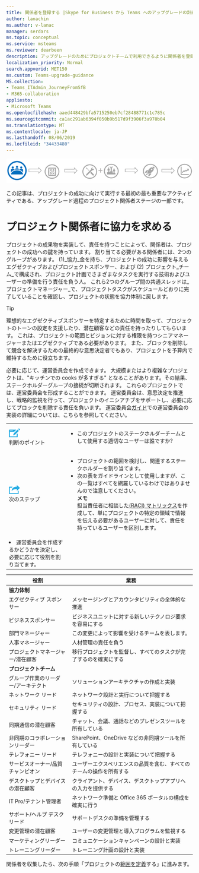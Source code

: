 ```yaml
---
title: 関係者を登録する |Skype for Business から Teams へのアップグレードの計画
author: lanachin
ms.author: v-lanac
manager: serdars
ms.topic: conceptual
ms.service: msteams
ms.reviewer: dearbeen
description: アップグレードのためにプロジェクトチームで利用できるように関係者を登録します。
localization_priority: Normal
search.appverid: MET150
ms.custom: Teams-upgrade-guidance
MS.collection:
- Teams_ITAdmin_JourneyFromSfB
- M365-collaboration
appliesto:
- Microsoft Teams
ms.openlocfilehash: aaed448429bfa5715250eb7cf28488771c1c785c
ms.sourcegitcommit: ca1ac291ab6394f050b9b517d9f3906f3a970b04
ms.translationtype: MT
ms.contentlocale: ja-JP
ms.lasthandoff: 08/06/2019
ms.locfileid: "34433480"
---
```

![アップグレード過程のステークホルダーの状態を示す図](media/upgrade-banner-stakeholders.png "プロジェクト関係者のチームの収集に重点を置いたアップグレードの段階")

この記事は、プロジェクトの成功に向けて実行する最初の最も重要なアクティビティである、アップグレード過程のプロジェクト関係者ステージの一部です。

# <a name="enlist-your-project-stakeholders"></a>プロジェクト関係者に協力を求める

プロジェクトの成果物を実装して、責任を持つことによって、関係者は、プロジェクトの成功への鍵を持っています。 割り当てる必要がある関係者には、2つのグループがあります。 (1)_協力_金を持ち、プロジェクトの成功に影響を与えるエグゼクティブおよびプロジェクトスポンサー、および (2) プロジェクト_チーム_で構成され、プロジェクト計画でさまざまなタスクを実行する技術およびユーザーの準備を行う責任を負う人。 これら2つのグループ間の共通スレッドは_プロジェクトマネージャー_で、プロジェクトタスクがスケジュールどおりに完了していることを確認し、プロジェクトの状態を協力体制に戻します。

> [!Tip]
> 理想的なエグゼクティブスポンサーを特定するために時間を取って、プロジェクトのトーンの設定を支援したり、潜在顧客などの責任を持ったりしてもらいます。 これは、プロジェクトの範囲とビジョンに対する権限を持つシニアマネージャーまたはエグゼクティブである必要があります。 また、ブロックを削除して競合を解決するための最終的な意思決定者でもあり、プロジェクトを予算内で維持するために役立ちます。

必要に応じて、運営委員会を作成できます。 大規模またはより複雑なプロジェクトは、"キッチンでの cooks が多すぎる" となることがあります。その結果、ステークホルダーグループの接続が切断されます。 これらのプロジェクトでは、運営委員会を形成することができます。 運営委員会は、意思決定を推進し、戦略的監視を行って、プロジェクトのイニシアチブをサポートし、必要に応じてブロックを削除する責任を負います。 運営委員会[ガイド](https://aka.ms/SteeringCommittee)での運営委員会の実装の詳細については、こちらを参照してください。

| | |
|---|---|
| ![判断ポイントを表すアイコン](media/audio_conferencing_image7.png) <br/>判断のポイント | <ul><li>このプロジェクトのステークホルダーチームとして使用する適切なユーザーは誰ですか?</li></ul> |
| ![次の手順を示すアイコン](media/audio_conferencing_image9.png)<br/>次のステップ | <ul><li>プロジェクトの範囲を検討し、関連するステークホルダーを割り当てます。</li><li>次の表をガイドラインとして使用しますが、この一覧はすべてを網羅しているわけではありませんので注意してください。<br><strong>メモ</strong><br>担当責任者に相談した[(RACI) マトリックス](https://en.wikipedia.org/wiki/Responsibility_assignment_matrix)を作成して、単にプロジェクトの特定の領域で情報を伝える必要があるユーザーに対して、責任を持っているユーザーを区別します。</li> |
| <li>運営委員会を作成するかどうかを決定し、必要に応じて役割を割り当てます。</li></ul> | |

| 役割 | 業務 |
|---|---|
| **協力体制** | |
| エグゼクティブ スポンサー | メッセージングとアカウンタビリティの全体的な推進 |
| ビジネススポンサー | ビジネスユニットに対する新しいテクノロジ要求を容易にする |
| 部門マネージャー | この変更によって影響を受けるチームを表します。 |
| 人事マネージャー | 人材管理の責任を負う |
| プロジェクトマネージャー/潜在顧客 | 移行プロジェクトを監督し、すべてのタスクが完了するのを確実にする |
| **プロジェクトチーム** | |
| グループ作業のリーダー/アーキテクト | ソリューションアーキテクチャの作成と実装 |
| ネットワーク リード | ネットワーク設計と実行について把握する |
| セキュリティ リード | セキュリティの設計、プロセス、実装について把握する |
| 同期通信の潜在顧客 | チャット、会議、通話などのプレゼンスツールを所有している |
| 非同期のコラボレーションリーダー | SharePoint、OneDrive などの非同期ツールを所有している |
| テレフォニー リード | テレフォニーの設計と実装について把握する |
| サービスオーナー/品質チャンピオン | ユーザーエクスペリエンスの品質を含む、すべてのチームの操作を所有する |
| デスクトップとデバイスの潜在顧客 | クライアント、デバイス、デスクトップアプリへの入力を提供する |
| IT Pro/テナント管理者 | ネットワーク準備と Office 365 ポータルの構成を確実に行う |
| サポート/ヘルプ デスク リード | サポートデスクの準備を管理する |
| 変更管理の潜在顧客 | ユーザーの変更管理と導入プログラムを監視する |
| マーケティングリーダー | コミュニケーションキャンペーンの設計と実装 |
| トレーニングリーダー | トレーニング計画の設計と実装 |

関係者を収集したら、次の手順「プロジェクトの[範囲を定義](https://aka.ms/SkypetoTeams-Scope)する」に進みます。
